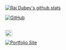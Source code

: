 [![Raj Dubey's github stats](https://github-readme-stats.vercel.app/api?username=authoritydmc)](https://github.com/authoritydmc)  

[![GitHub](https://img.shields.io/badge/dynamic/json?logo=github&label=GitHub+Followers&labelColor=282c34&color=181717&query=%24.data.totalSubs&url=https%3A%2F%2Fapi.spencerwoo.com%2Fsubstats%2F%3Fsource%3Dgithub%26queryKey%3Dauthoritydmc&longCache=true)](https://github.com/authoritydmc)

<br/>

<!-- Telegram link -->
<a href="https://t.me/beast0110">
  <img align="left" alt="Raj Dubey | Telegram" width="22px" src="https://cdn.jsdelivr.net/npm/simple-icons@v3/icons/telegram.svg" />
</a>

<br/>

<!-- Portfolio site link -->
[![Portfolio Site](https://img.shields.io/badge/Portfolio-rajlabs.in-blue)](https://rajlabs.in)

<br/>
